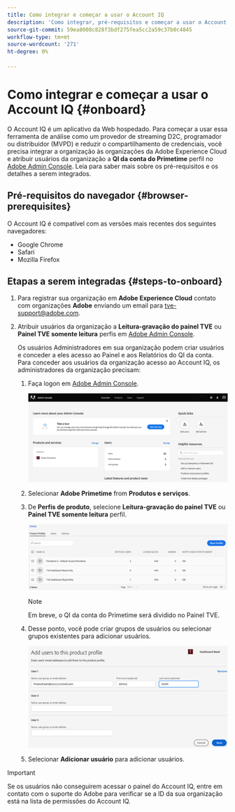 ```yaml
---
title: Como integrar e começar a usar o Account IQ
description: 'Como integrar, pré-requisitos e começar a usar o Account IQ. '
source-git-commit: 59ea8008c828f3bdf275fea5cc2a59c37b0c4845
workflow-type: tm+mt
source-wordcount: '271'
ht-degree: 0%

---
```



# Como integrar e começar a usar o Account IQ {#onboard}

O Account IQ é um aplicativo da Web hospedado. Para começar a usar essa ferramenta de análise como um provedor de streaming D2C, programador ou distribuidor (MVPD) e reduzir o compartilhamento de credenciais, você precisa integrar a organização às organizações da Adobe Experience Cloud e atribuir usuários da organização a **QI da conta do Primetime** perfil no [Adobe Admin Console](https://adminconsole.adobe.com/). Leia para saber mais sobre os pré-requisitos e os detalhes a serem integrados.

## Pré-requisitos do navegador {#browser-prerequisites}

O Account IQ é compatível com as versões mais recentes dos seguintes navegadores:

* Google Chrome
* Safari
* Mozilla Firefox

## Etapas a serem integradas {#steps-to-onboard}

1. Para registrar sua organização em **Adobe Experience Cloud** contato com organizações **Adobe** enviando um email para tve-support@adobe.com.

1. Atribuir usuários da organização a **Leitura-gravação do painel TVE** ou **Painel TVE somente leitura** perfis em [Adobe Admin Console](https://adminconsole.adobe.com/).

   Os usuários Administradores em sua organização podem criar usuários e conceder a eles acesso ao Painel e aos Relatórios do QI da conta. Para conceder aos usuários da organização acesso ao Account IQ, os administradores da organização precisam:

   1. Faça logon em [Adobe Admin Console](https://adminconsole.adobe.com/).


      ![](assets/admin-console.png)

   1. Selecionar **Adobe Primetime** from **Produtos e serviços**.

   1. De **Perfis de produto**, selecione **Leitura-gravação do painel TVE** ou **Painel TVE somente leitura** perfil.

      ![](assets/product-profiles.png)

      >[!NOTE]
      >
      >Em breve, o QI da conta do Primetime será dividido no Painel TVE.

   1. Desse ponto, você pode criar grupos de usuários ou selecionar grupos existentes para adicionar usuários.

      ![](assets/add-users-2profile.png)

   1. Selecionar **Adicionar usuário** para adicionar usuários.

>[!IMPORTANT]
>
>Se os usuários não conseguirem acessar o painel do Account IQ, entre em contato com o suporte do Adobe para verificar se a ID da sua organização está na lista de permissões do Account IQ.


